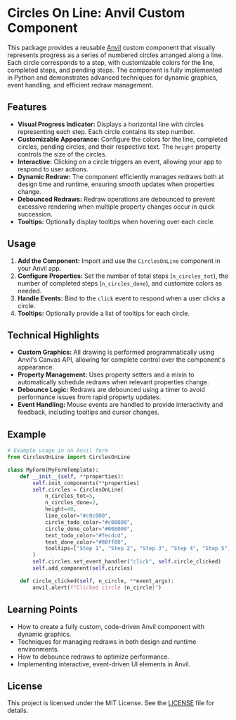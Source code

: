 # Circles On Line: Anvil Custom Component

This package provides a reusable [Anvil](https://anvil.works) custom component that visually represents progress as a series of numbered circles arranged along a line. Each circle corresponds to a step, with customizable colors for the line, completed steps, and pending steps. The component is fully implemented in Python and demonstrates advanced techniques for dynamic graphics, event handling, and efficient redraw management.

## Features

- **Visual Progress Indicator:** Displays a horizontal line with circles representing each step. Each circle contains its step number.
- **Customizable Appearance:** Configure the colors for the line, completed circles, pending circles, and their respective text. The `height` property controls the size of the circles.
- **Interactive:** Clicking on a circle triggers an event, allowing your app to respond to user actions.
- **Dynamic Redraw:** The component efficiently manages redraws both at design time and runtime, ensuring smooth updates when properties change.
- **Debounced Redraws:** Redraw operations are debounced to prevent excessive rendering when multiple property changes occur in quick succession.
- **Tooltips:** Optionally display tooltips when hovering over each circle.

## Usage

1. **Add the Component:** Import and use the `CirclesOnLine` component in your Anvil app.
2. **Configure Properties:** Set the number of total steps (`n_circles_tot`), the number of completed steps (`n_circles_done`), and customize colors as needed.
3. **Handle Events:** Bind to the `click` event to respond when a user clicks a circle.
4. **Tooltips:** Optionally provide a list of tooltips for each circle.

## Technical Highlights

- **Custom Graphics:** All drawing is performed programmatically using Anvil's Canvas API, allowing for complete control over the component's appearance.
- **Property Management:** Uses property setters and a mixin to automatically schedule redraws when relevant properties change.
- **Debounce Logic:** Redraws are debounced using a timer to avoid performance issues from rapid property updates.
- **Event Handling:** Mouse events are handled to provide interactivity and feedback, including tooltips and cursor changes.

## Example

```python
# Example usage in an Anvil form
from CirclesOnLine import CirclesOnLine

class MyForm(MyFormTemplate):
    def __init__(self, **properties):
        self.init_components(**properties)
        self.circles = CirclesOnLine(
            n_circles_tot=5,
            n_circles_done=2,
            height=40,
            line_color="#c0c000",
            circle_todo_color="#c00000",
            circle_done_color="#008000",
            text_todo_color="#fecdcd",
            text_done_color="#80ff80",
            tooltips=["Step 1", "Step 2", "Step 3", "Step 4", "Step 5"]
        )
        self.circles.set_event_handler("click", self.circle_clicked)
        self.add_component(self.circles)

    def circle_clicked(self, n_circle, **event_args):
        anvil.alert(f"Clicked circle {n_circle}")
```

## Learning Points

- How to create a fully custom, code-driven Anvil component with dynamic graphics.
- Techniques for managing redraws in both design and runtime environments.
- How to debounce redraws to optimize performance.
- Implementing interactive, event-driven UI elements in Anvil.

## License

This project is licensed under the MIT License. See the [LICENSE](LICENSE) file for details.
